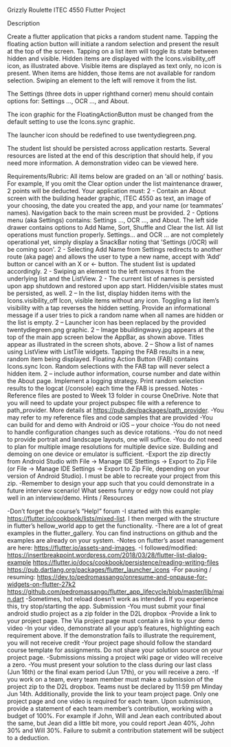 Grizzly Roulette
ITEC 4550 Flutter Project

        

        

Description

Create a flutter application that picks a random student name. Tapping the floating action button will initiate a random selection and present the result at the top of the screen. Tapping on a list item will toggle its state between hidden and visible. Hidden items are displayed with the Icons.visibility_off icon, as illustrated above. Visible items are displayed as text only, no icon is present.  When items are hidden, those items are not available for random selection. Swiping an element to the left will remove it from the list. 

The Settings (three dots in upper righthand corner) menu should contain options for: Settings …, OCR …, and About.

The icon graphic for the FloatingActionButton must be changed from the default setting to use the Icons.sync graphic. 

The launcher icon should be redefined to use twentydiegreen.png. 

The student list should be persisted across application restarts. 
Several resources are listed at the end of this description that should help, if you need more information. A demonstration video can be viewed here.

Requirements/Rubric:
All items below are graded on an ‘all or nothing’ basis. For example, If you omit the Clear option under the list maintenance drawer, 2 points will be deducted.
Your application must:
2 - Contain an About screen with the building header graphic, ITEC 4550 as text, an image of your choosing, the date you created the app, and your name (or teammates’ names). Navigation back to the main screen must be provided.
2 - Options menu (aka Settings) contains: Settings …, OCR …, and About.  The left side drawer contains options to Add Name, Sort, Shuffle and Clear the list. All list operations must function properly. Settings… and OCR … are not completely operational yet, simply display a SnackBar noting that 'Settings (/OCR) will be coming soon'.
2 - Selecting Add Name from Settings redirects to another route (aka page) and allows the user to type a new name, accept with ‘Add’ button or cancel with an X or <- button. The student list is updated accordingly.
2 - Swiping an element to the left removes it from the underlying list and the ListView.
2 - The current list of names is persisted upon app shutdown and restored upon app start. Hidden/visible states must be persisted, as well.
2 – In the list, display hidden items with the Icons.visibility_off Icon, visible items without any icon. Toggling a list item’s visibility with a tap reverses the hidden setting. Provide an informational message if a user tries to pick a random name when all names are hidden or the list is empty.
2 – Launcher icon has been replaced by the provided twentydiegreen.png graphic.
2 – Image bbuildingwavy.jpg appears at the top of the main app screen below the AppBar, as shown above. Titles appear as illustrated in the screen shots, above.
2 – Show a list of names using ListView with ListTile widgets. Tapping the FAB results in a new, random item being displayed. Floating Action Button (FAB) contains Icons.sync Icon. Random selections with the FAB tap will never select a hidden item. 
2 – include author information, course number and date within the About page. Implement a logging strategy. Print random selection results to the logcat (/console) each time the FAB is pressed.
Notes
-Reference files are posted to Week 13 folder in course OneDrive. Note that you will need to update your project pubspec file with a reference to path_provider. More details at https://pub.dev/packages/path_provider.
-You may refer to my reference files and code samples that are provided
-You can build for and demo with Android or iOS – your choice
-You do not need to handle configuration changes such as device rotations. 
-You do not need to provide portrait and landscape layouts, one will suffice.
-You do not need to plan for multiple image resolutions for multiple device size. Building and demoing on one device or emulator is sufficient.
-Export the zip directly from Android Studio with File -> Manage IDE Stettings -> Export to Zip File (or File -> Manage IDE Settings -> Export to Zip File, depending on your version of Android Studio). I must be able to recreate your project from this zip.
-Remember to design your app such that you could demonstrate in a future interview scenario! What seems funny or edgy now could not play well in an interview/demo.
Hints / Resources

-Don’t forget the course’s “Help!” forum
-I started with this example: https://flutter.io/cookbook/lists/mixed-list. I then merged with the structure in flutter’s hellow_world app to get the functionality.
-There are a lot of great examples in the flutter_gallery. You can find instructions on github and the examples are already on your system.
-Notes on flutter’s asset management are here: https://flutter.io/assets-and-images.
-I followed/modified:
https://insertbreakpoint.wordpress.com/2018/03/28/flutter-list-dialog-example
https://flutter.io/docs/cookbook/persistence/reading-writing-files
https://pub.dartlang.org/packages/flutter_launcher_icons 
-For pausing / resuming:
https://dev.to/pedromassango/onresume-and-onpause-for-widgets-on-flutter-27k2
https://github.com/pedromassango/flutter_app_lifecycle/blob/master/lib/main.dart
-Sometimes, hot reload doesn’t work as intended. If you experience this, try stop/starting the app.
Submission
-You must submit your final android studio project as a zip folder in the D2L dropbox
-Provide a link to your project page. The Via project page must contain a link to your demo video
-In your video, demonstrate all your app’s features, highlighting each requirement above. If the demonstration fails to illustrate the requirement, you will not receive credit
-Your project page should follow the standard course template for assignments. Do not share your solution source on your project page. 
-Submissions missing a project wiki page or video will receive a zero.
-You must present your solution to the class during our last class (Jun 16th) or the final exam period (Jun 17th), or you will receive a zero.
-If you work on a team, every team member must make a submission of the project zip to the D2L dropbox. Teams nust be declared by 11:59 pm Minday Jun 14th. Additionally, provide the link to your team project page. Only one project page and one video is required for each team. Upon submission, provide a statement of each team member’s contribution, working with a budget of 100%. For example if John, Will and Jean each contributed about the same, but Jean did a little bit more, you could report Jean 40%, John 30% and Will 30%. Failure to submit a contribution statement will be subject to a deduction.
